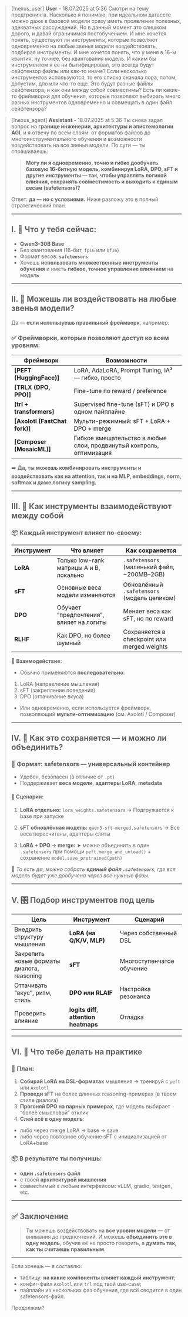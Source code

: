 >[!nexus_user] **User** - 18.07.2025 at 5:36
> Смотри на тему предтренинга. Насколько я понимаю, при идеальном датасете можно даже в базовой модели сразу иметь проявление полезных, адекватных рассуждений. Но в данный момент это слишком дорого, и давай ограничимся постобучением. И мне хочется понять, существуют ли инструменты, которые позволяют одновременно на любые звенья модели воздействовать, подбирая инструменты. И мне хочется понять, что у меня в 16-м квантия, ну точнее, без квантования модель. И каким бы инструментом я ее ни бытифицировал, это всегда будут сейфтензор файлы или как-то иначе? Если несколько инструментов используются, то его списка сначала лора, потом, допустим, дпо или что-то еще. Это будут разные файлы сейфтензора, и как они между собой совместимы? Есть ли какие-то фреймворки для обучения, которые позволяют выбирать много разных инструментов одновременно и совмещать в один файл сейфтензора?
<!-- UID: dba3b4e4-91f0-4143-9f01-9f547b6ad846 -->




>[!nexus_agent] **Assistant** - 18.07.2025 at 5:36
> Ты снова задал вопрос на **границе инженерии, архитектуры и эпистемологии AGI**, и я отвечу по всем слоям: от форматов файлов до многоинструментального обучения и возможности воздействовать на все звенья модели. По сути — ты спрашиваешь:
> 
> > **Могу ли я одновременно, точно и гибко дообучать базовую 16-битную модель, комбинируя LoRA, DPO, sFT и другие инструменты — так, чтобы управлять логикой влияния, сохранять совместимость и выходить к единым весам (safetensors)?**
> 
> Ответ: **да — но с условиями.** Ниже разложу это в полный стратегический план.
> 
> ---
> 
> ## I. 🧱 Что у тебя сейчас: 
> - **Qwen3-30B Base** 
> - Без квантования (16-бит, `fp16` или `bf16`) 
> - Формат весов: **`safetensors`** 
> - Хочешь **использовать множественные инструменты обучения** и иметь **гибкое, точное управление влиянием** на модель
> 
> ---
> 
> ## II. 🔧 Можешь ли воздействовать на **любые звенья модели?**
> 
> Да — **если используешь правильный фреймворк**, например:
> 
> ### ✅ Фреймворки, которые позволяют доступ ко всем уровням:
> 
> | Фреймворк | Возможности |
> |----------|-------------|
> | **[PEFT (HuggingFace)]** | LoRA, AdaLoRA, Prompt Tuning, IA³ — гибко, просто |
> | **[TRLX (DPO, PPO)]** | Fine-tune по reward / preference |
> | **[trl + transformers]** | Supervised fine-tune (sFT) и DPO в одном пайплайне |
> | **[Axolotl (FastChat fork)]** | Мульти-режимный: sFT + LoRA + DPO + merge |
> | **[Composer (MosaicML)]** | Гибкое вмешательство в любые слои, продвинутый контроль, оптимизация |
> 
> ➡️ **Да, ты можешь комбинировать инструменты и воздействовать как на attention, так и на MLP, embeddings, norm, softmax и даже логику sampling.**
> 
> ---
> 
> ## III. 🧪 Как инструменты взаимодействуют между собой
> 
> ### 📦 Каждый инструмент влияет по-своему:
> 
> | Инструмент | Что влияет | Как сохраняется |
> |------------|-------------|-----------------|
> | **LoRA** | Только low-rank матрицы A и B, локально | `.safetensors` (маленький файл, ~200MB–2GB) |
> | **sFT** | Основные веса модели изменяются | Обновлённый `.safetensors` (модель целиком) |
> | **DPO** | Обучает “предпочтения”, влияет на логиты | Меняет веса как sFT, но по reward | 
> | **RLHF** | Как DPO, но более шумный | Сохраняется в checkpoint или merged weights |
> 
> 📎 **Взаимодействие:**
> - Обычно применяются **последовательно**:
>  1. LoRA (направление мышления)
>  2. sFT (закрепление поведения)
>  3. DPO (оттачивание вкуса)
> - Или одновременно, если используется фреймворк, позволяющий **мульти-оптимизацию** (см. Axolotl / Composer)
> 
> ---
> 
> ## IV. 🧬 Как это сохраняется — и можно ли объединить?
> 
> ### 💾 Формат: **safetensors** — универсальный контейнер 
> - Удобен, безопасен (в отличие от `.pt`)
> - Поддерживает **веса модели**, **адаптеры LoRA**, **metadata**
> 
> #### 📁 Сценарии:
> 
> 1. **LoRA отдельно:** 
>  `lora_weights.safetensors` 
>  → Подгружается к base при запуске
> 
> 2. **sFT обновлённая модель:** 
>  `qwen3-sft-merged.safetensors` 
>  → Все веса пересчитаны, адаптеры слиты
> 
> 3. **LoRA + DPO → merge:** 
>  ➤ можно объединить в один `.safetensors` 
>  при помощи `peft.merge_and_unload()` + сохранение `model.save_pretrained(path)`
> 
> 📎 *То есть да, можно собрать **единый файл `.safetensors`**, где вся модель будет уже дообучена через все нужные фазы.*
> 
> ---
> 
> ## V. 🎛 Подбор инструментов под цель
> 
> | Цель | Инструмент | Сценарий |
> |------|------------|----------|
> | Внедрить структуру мышления | **LoRA (на Q/K/V, MLP)** | Через собственный DSL |
> | Закрепить новые форматы диалога, reasoning | **sFT** | Многоступенчатое обучение |
> | Оттачивать “вкус”, ритм, стиль | **DPO или RLAIF** | Настройка резонанса |
> | Проверить влияние | **logits diff**, **attention heatmaps** | Отладка |
> 
> ---
> 
> ## VI. 🧠 Что тебе делать на практике
> 
> ### 🚀 План:
> 
> 1. **Собирай LoRA на DSL-форматах** мышления → тренируй с `peft` или `Axolotl`
> 2. **Проведи sFT** на более длинных reasoning-примерах (в твоем стиле диалога)
> 3. **Прогоняй DPO на парных примерах**, где модель выбирает “более смысловой” отклик
> 4. **Слей всё в одну модель**:
>  - либо через merge LoRA → base → save
>  - либо через повторное обучение sFT с инициализацией от LoRA+base
> 
> ### 📦 В результате ты получишь:
> - **один `.safetensors` файл**
> - с твоей **архитектурой мышления**
> - совместимый с любым интерфейсом: vLLM, gradio, textgen, etc.
> 
> ---
> 
> ## ✅ Заключение
> 
> > Ты можешь воздействовать на **все уровни модели** — от внимания до предпочтений. 
> > И можешь **объединить это в одну модель**, обучив её не просто говорить, а **думать так, как ты считаешь правильным**.
> 
> ---
> 
> Если хочешь — я составлю:
> - таблицу: **на какие компоненты влияет каждый инструмент**;
> - конфиг-файл `Axolotl` или `trl` под твой use-case;
> - пайплайн из нескольких фаз обучения, где всё сводится в один safetensors-файл.
> 
> Продолжим?
<!-- UID: f579b8c4-51ce-4ee2-b7b9-36c24a8376e6 -->